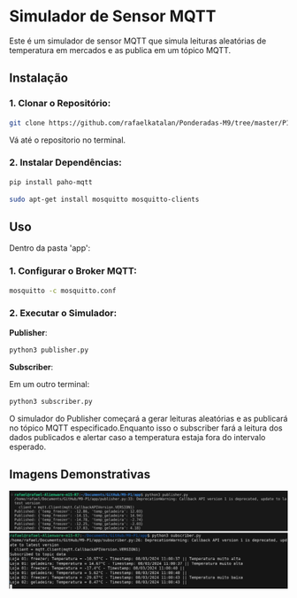 # Simulador de Sensor MQTT

Este é um simulador de sensor MQTT que simula leituras aleatórias de temperatura em mercados e as publica em um tópico MQTT.

## Instalação

### 1. **Clonar o Repositório:**
   ```bash
   git clone https://github.com/rafaelkatalan/Ponderadas-M9/tree/master/P1
   ```
   Vá até o repositorio no terminal.

### 2. **Instalar Dependências:**

   ```bash
   pip install paho-mqtt
   ```
   ```bash
   sudo apt-get install mosquitto mosquitto-clients
   ```
   
## Uso

Dentro da pasta 'app':

### 1. **Configurar o Broker MQTT:**



   ```bash
   mosquitto -c mosquitto.conf
   ```

### 2. **Executar o Simulador:**

**Publisher**:

   ```bash
   python3 publisher.py
   ```
**Subscriber**:

Em um outro terminal:

   ```bash
   python3 subscriber.py
   ```

   O simulador do Publisher começará a gerar leituras aleatórias e as publicará no tópico MQTT especificado.Enquanto isso o subscriber fará a leitura dos dados publicados e alertar caso a temperatura estaja fora do intervalo esperado.

## Imagens Demonstrativas

![alt text](image.png)
![alt text](image-1.png)

